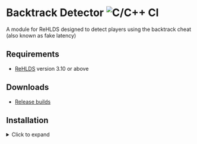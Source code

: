 # Backtrack Detector ![C/C++ CI](https://github.com/fourfourfourf0ur/backtrack_detector/workflows/CMake/badge.svg)
A module for ReHLDS designed to detect players using the backtrack cheat (also known as fake latency)
## Requirements
* [ReHLDS](https://github.com/rehlds/ReHLDS/releases) version 3.10 or above 
## Downloads
* [Release builds](https://github.com/fourfourfourf0ur/backtrack_detector/releases)
## Installation
<details>
<summary>Click to expand</summary>

1. Go to `<gamedir>/addons/` and make new directory named `backtrack_detector`<br/>
`<gamedir>` - its a game directory (cstrike for Counter-Strike, valve for Half-Life, etc)

2. Copy `backtrack_detector_mm.dll` or `backtrack_detector_mm_i386.so` to `<gamedir>/addons/backtrack_detector/`

3. Go to metamod installation directory (usually its `<gamedir>/addons/metamod/`) and edit `plugins.ini`:<br/>
add this line at the beginning of the file<br/>
for windows<br/>
`win32 addons\backtrack_detector\backtrack_detector_mm.dll`<br/>
for linux<br/>
`linux addons/backtrack_detector/backtrack_detector_mm_i386.so`<br/>

4. Ready to use
</details>